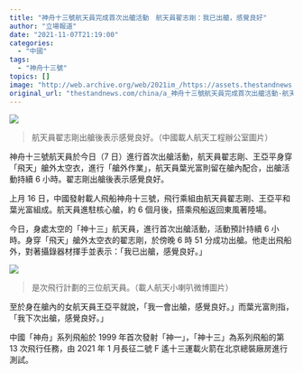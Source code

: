 ```yaml
---
title: "神舟十三號航天員完成首次出艙活動　航天員翟志剛：我已出艙，感覺良好"
author: "立場報道"
date: "2021-11-07T21:19:00"
categories:
  - "中國"
tags:
  - "神舟十三號"
topics: []
image: "http://web.archive.org/web/2021im_/https://assets.thestandnews.com/media/photos/W020211107706643594807.jpg"
original_url: "thestandnews.com/china/a_神舟十三號航天員完成首次出艙活動-航天員翟志剛我已出艙感覺良好"
---
```

![](http://web.archive.org/web/2021im_/https://assets.thestandnews.com/media/photos/W020211107706643594807.jpg)
> 航天員翟志剛出艙後表示感覺良好。（中國載人航天工程辦公室圖片）

神舟十三號航天員於今日（7 日）進行首次出艙活動，航天員翟志剛、王亞平身穿「飛天」艙外太空衣，進行「艙外作業」，航天員葉光富則留在艙內配合，出艙活動持續 6 小時。翟志剛出艙後表示感覺良好。

上月 16 日，中國發射載人飛船神舟十三號，飛行乘組由航天員翟志剛、王亞平和葉光富組成。航天員進駐核心艙，約 6 個月後，搭乘飛船返回東風著陸場。

今日，身處太空的「神十三」航天員，進行首次出艙活動，活動預計持續 6 小時。身穿「飛天」艙外太空衣的翟志剛，於傍晚 6 時 51 分成功出艙。他走出飛船外，對著攝錄器材揮手並表示：「我已出艙，感覺良好。」

![](http://web.archive.org/web/2021im_/https://assets.thestandnews.com/media/photos/002oClZDly1gveutz5hhmj636u2a14qs02.jpg)
> 是次飛行計劃的三位航天員。（載人航天小喇叭微博圖片）

至於身在艙內的女航天員王亞平就說，「我一會出艙，感覺良好。」而葉光富則指，「我下次出艙，感覺良好。」

中國「神舟」系列飛船於 1999 年首次發射「神一」，「神十三」為系列飛船的第 13 次飛行任務，由 2021 年 1 月長征二號 F 遙十三運載火箭在北京總裝廠房進行測試。
